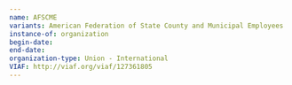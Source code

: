 ```yaml
---
name: AFSCME
variants: American Federation of State County and Municipal Employees 
instance-of: organization
begin-date: 
end-date: 
organization-type: Union - International
VIAF: http://viaf.org/viaf/127361805
---
```

